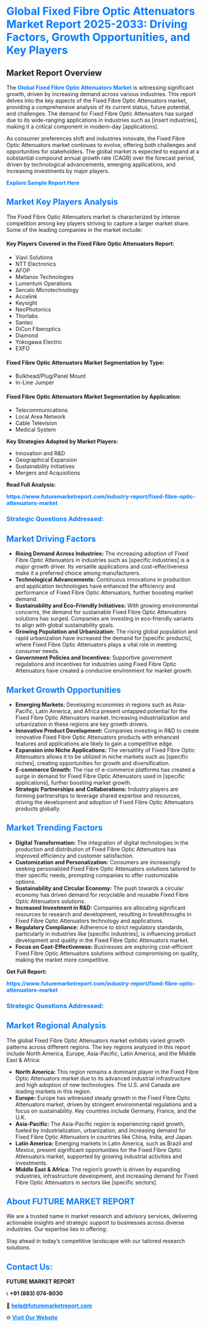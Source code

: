 <h1 style="color: #007BFF;">Global Fixed Fibre Optic Attenuators Market Report 2025-2033: Driving Factors, Growth Opportunities, and Key Players</h1>

<section id="overview">
<h2>Market Report Overview</h2>
<p>The <a href="https://www.futuremarketreport.com/industry-report/fixed-fibre-optic-attenuators-market" style="color: #007BFF; text-decoration: none;"><strong>Global Fixed Fibre Optic Attenuators Market</strong></a> is witnessing significant growth, driven by increasing demand across various industries. This report delves into the key aspects of the Fixed Fibre Optic Attenuators market, providing a comprehensive analysis of its current status, future potential, and challenges. The demand for Fixed Fibre Optic Attenuators has surged due to its wide-ranging applications in industries such as [insert industries], making it a critical component in modern-day [applications].</p>
<p>As consumer preferences shift and industries innovate, the Fixed Fibre Optic Attenuators market continues to evolve, offering both challenges and opportunities for stakeholders. The global market is expected to expand at a substantial compound annual growth rate (CAGR) over the forecast period, driven by technological advancements, emerging applications, and increasing investments by major players.</p>
</section>

<section id="overview">
<p><a href="https://www.futuremarketreport.com/request-sample/reportId=115724" style="color: #007BFF; text-decoration: none;"><strong>Explore Sample Report Here</strong></a></p>
</section>

<section id="key-players">
<h2 style="color: #007BFF;">Market Key Players Analysis</h2>
<p>The Fixed Fibre Optic Attenuators market is characterized by intense competition among key players striving to capture a larger market share. Some of the leading companies in the market include:</p>
<h4>Key Players Covered in the Fixed Fibre Optic Attenuators Report:</h4>
<ul><li>Viavi Solutions</li><li>NTT Electronics</li><li>AFOP</li><li>Mellanox Technologies</li><li>Lumentum Operations</li><li>Sercalo Microtechnology</li><li>Accelink</li><li>Keysight</li><li>NeoPhotonics</li><li>Thorlabs</li><li>Santec</li><li>DiCon Fiberoptics</li><li>Diamond</li><li>Yokogawa Electric</li><li>EXFO</li></ul>
<h4>Fixed Fibre Optic Attenuators Market Segmentation by Type:</h4>
<ul><li>Bulkhead/Plug/Panel Mount</li><li>In-Line Jumper</li></ul>

<h4>Fixed Fibre Optic Attenuators Market Segmentation by Application:</h4>
<ul><li>Telecommunications</li><li>Local Area Network</li><li>Cable Television</li><li>Medical System</li></ul>
<p><strong>Key Strategies Adopted by Market Players:</strong></p>
<ul>
<li>Innovation and R&D</li>
<li>Geographical Expansion</li>
<li>Sustainability Initiatives</li>
<li>Mergers and Acquisitions</li>
</ul>
</section>

<section>
<p><strong>Read Full Analysis: </strong></p><a href="https://www.futuremarketreport.com/industry-report/fixed-fibre-optic-attenuators-market" style="color: #007BFF; text-decoration: none;"><strong>https://www.futuremarketreport.com/industry-report/fixed-fibre-optic-attenuators-market</strong></a>
<h3 style="color: #007BFF;">Strategic Questions Addressed:</h3>
</section>

<section id="driving-factors">
<h2 style="color: #007BFF;">Market Driving Factors</h2>
<ul>
<li><strong>Rising Demand Across Industries:</strong> The increasing adoption of Fixed Fibre Optic Attenuators in industries such as [specific industries] is a major growth driver. Its versatile applications and cost-effectiveness make it a preferred choice among manufacturers.</li>
<li><strong>Technological Advancements:</strong> Continuous innovations in production and application technologies have enhanced the efficiency and performance of Fixed Fibre Optic Attenuators, further boosting market demand.</li>
<li><strong>Sustainability and Eco-Friendly Initiatives:</strong> With growing environmental concerns, the demand for sustainable Fixed Fibre Optic Attenuators solutions has surged. Companies are investing in eco-friendly variants to align with global sustainability goals.</li>
<li><strong>Growing Population and Urbanization:</strong> The rising global population and rapid urbanization have increased the demand for [specific products], where Fixed Fibre Optic Attenuators plays a vital role in meeting consumer needs.</li>
<li><strong>Government Policies and Incentives:</strong> Supportive government regulations and incentives for industries using Fixed Fibre Optic Attenuators have created a conducive environment for market growth.</li>
</ul>
</section>

<section id="growth-opportunities">
<h2 style="color: #007BFF;">Market Growth Opportunities</h2>
<ul>
<li><strong>Emerging Markets:</strong> Developing economies in regions such as Asia-Pacific, Latin America, and Africa present untapped potential for the Fixed Fibre Optic Attenuators market. Increasing industrialization and urbanization in these regions are key growth drivers.</li>
<li><strong>Innovative Product Development:</strong> Companies investing in R&D to create innovative Fixed Fibre Optic Attenuators products with enhanced features and applications are likely to gain a competitive edge.</li>
<li><strong>Expansion into Niche Applications:</strong> The versatility of Fixed Fibre Optic Attenuators allows it to be utilized in niche markets such as [specific niches], creating opportunities for growth and diversification.</li>
<li><strong>E-commerce Growth:</strong> The rise of e-commerce platforms has created a surge in demand for Fixed Fibre Optic Attenuators used in [specific applications], further boosting market growth.</li>
<li><strong>Strategic Partnerships and Collaborations:</strong> Industry players are forming partnerships to leverage shared expertise and resources, driving the development and adoption of Fixed Fibre Optic Attenuators products globally.</li>
</ul>
</section>

<section id="trending-factors">
<h2 style="color: #007BFF;">Market Trending Factors</h2>
<ul>
<li><strong>Digital Transformation:</strong> The integration of digital technologies in the production and distribution of Fixed Fibre Optic Attenuators has improved efficiency and customer satisfaction.</li>
<li><strong>Customization and Personalization:</strong> Consumers are increasingly seeking personalized Fixed Fibre Optic Attenuators solutions tailored to their specific needs, prompting companies to offer customizable options.</li>
<li><strong>Sustainability and Circular Economy:</strong> The push towards a circular economy has driven demand for recyclable and reusable Fixed Fibre Optic Attenuators solutions.</li>
<li><strong>Increased Investment in R&D:</strong> Companies are allocating significant resources to research and development, resulting in breakthroughs in Fixed Fibre Optic Attenuators technology and applications.</li>
<li><strong>Regulatory Compliance:</strong> Adherence to strict regulatory standards, particularly in industries like [specific industries], is influencing product development and quality in the Fixed Fibre Optic Attenuators market.</li>
<li><strong>Focus on Cost-Effectiveness:</strong> Businesses are exploring cost-efficient Fixed Fibre Optic Attenuators solutions without compromising on quality, making the market more competitive.</li>
</ul>
</section>

<section>
<p><strong>Get Full Report: </strong></p><a href="https://www.futuremarketreport.com/industry-report/fixed-fibre-optic-attenuators-market" style="color: #007BFF; text-decoration: none;"><strong>https://www.futuremarketreport.com/industry-report/fixed-fibre-optic-attenuators-market</strong></a>
<h3 style="color: #007BFF;">Strategic Questions Addressed:</h3>
</section>


<section id="regional-analysis">
<h2 style="color: #007BFF;">Market Regional Analysis</h2>
<p>The global Fixed Fibre Optic Attenuators market exhibits varied growth patterns across different regions. The key regions analyzed in this report include North America, Europe, Asia-Pacific, Latin America, and the Middle East & Africa:</p>
<ul>
<li><strong>North America:</strong> This region remains a dominant player in the Fixed Fibre Optic Attenuators market due to its advanced industrial infrastructure and high adoption of new technologies. The U.S. and Canada are leading markets in this region.</li>
<li><strong>Europe:</strong> Europe has witnessed steady growth in the Fixed Fibre Optic Attenuators market, driven by stringent environmental regulations and a focus on sustainability. Key countries include Germany, France, and the U.K.</li>
<li><strong>Asia-Pacific:</strong> The Asia-Pacific region is experiencing rapid growth, fueled by industrialization, urbanization, and increasing demand for Fixed Fibre Optic Attenuators in countries like China, India, and Japan.</li>
<li><strong>Latin America:</strong> Emerging markets in Latin America, such as Brazil and Mexico, present significant opportunities for the Fixed Fibre Optic Attenuators market, supported by growing industrial activities and investments.</li>
<li><strong>Middle East & Africa:</strong> The region’s growth is driven by expanding industries, infrastructure development, and increasing demand for Fixed Fibre Optic Attenuators in sectors like [specific sectors].</li>
</ul>
</section>

<footer>
<h2 style="color: #007BFF;">About FUTURE MARKET REPORT</h2>
<p>We are a trusted name in market research and advisory services, delivering actionable insights and strategic support to businesses across diverse industries. Our expertise lies in offering:</p>

<p>Stay ahead in today’s competitive landscape with our tailored research solutions.</p>

<h2 style="color: #007BFF;">Contact Us:</h2>
<p><strong>FUTURE MARKET REPORT</strong></p>
<p>📞 <strong>+91 (883) 074-8030</strong></p>
<p>📧 <strong><a href="mailto:help@futuremarketreport.com" style="color: #007BFF;">help@futuremarketreport.com</a></strong></p>
<p>🌐 <strong><a href="https://www.futuremarketreport.com/" style="color: #007BFF;">Visit Our Website</a></strong></p>
</footer>